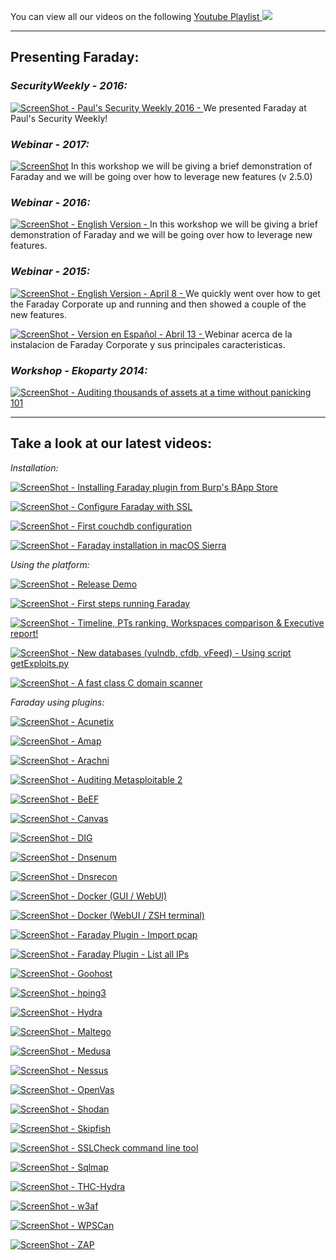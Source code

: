 You can view all our videos on the following [Youtube Playlist ![](https://rawgithub.com/wiki/infobyte/faraday/images/newytlogo.png)](https://www.youtube.com/playlist?list=PLVnFEI9HluLqEAhjFPFTjEFxTzYXlcrle)  
 
*** 

## **Presenting Faraday:**  
  
### _SecurityWeekly - 2016:_   
[![ScreenShot](https://rawgithub.com/wiki/infobyte/faraday/images/newytlogo.png) - Paul's Security Weekly 2016 - ](http://bit.ly/2bfkuii) We presented Faraday at Paul's Security Weekly!   
  
  
### _Webinar - 2017:_   
[![ScreenShot](https://rawgithub.com/wiki/infobyte/faraday/images/newytlogo.png)](http://bit.ly/2wIUda3) In this workshop we will be giving a brief demonstration of Faraday and we will be going over how to leverage new features (v 2.5.0)  
  
  
### _Webinar - 2016:_   
[![ScreenShot](https://rawgithub.com/wiki/infobyte/faraday/images/newytlogo.png) - English Version - ](http://bit.ly/2bgxL9Q) In this workshop we will be giving a brief demonstration of Faraday and we will be going over how to leverage new features.  
  
  
### _Webinar - 2015:_   
[![ScreenShot](https://rawgithub.com/wiki/infobyte/faraday/images/newytlogo.png) - English Version - April 8 - ](http://buff.ly/1E6FLWJ) We quickly went over how to get the Faraday Corporate up and running and then showed a couple of the new features.
  
[![ScreenShot](https://rawgithub.com/wiki/infobyte/faraday/images/newytlogo.png) - Version en Español - Abril 13 - ](http://buff.ly/1FCQAfz) Webinar acerca de la instalacion de Faraday Corporate y sus principales caracteristicas.  
  
   
### _Workshop - Ekoparty 2014:_   
[![ScreenShot](https://rawgithub.com/wiki/infobyte/faraday/images/newytlogo.png) - Auditing thousands of assets at a time without panicking 101](https://bit.ly/1AOihAM)  
   
***
## **Take a look at our latest videos:**   

_Installation:_

[![ScreenShot](https://rawgithub.com/wiki/infobyte/faraday/images/newytlogo.png) - Installing Faraday plugin from Burp's BApp Store ](https://bit.ly/1rH9EUs)

[![ScreenShot](https://rawgithub.com/wiki/infobyte/faraday/images/newytlogo.png) -  Configure Faraday with SSL ](https://bit.ly/2h1cjN3)

[![ScreenShot](https://rawgithub.com/wiki/infobyte/faraday/images/newytlogo.png) - First couchdb configuration ](https://bit.ly/SkwwwV)

[![ScreenShot](https://rawgithub.com/wiki/infobyte/faraday/images/newytlogo.png) -  Faraday installation in macOS Sierra ](https://bit.ly/2gK8Gur)
   
   
_Using the platform:_

[![ScreenShot](https://rawgithub.com/wiki/infobyte/faraday/images/newytlogo.png) - Release Demo](https://bitly.com/1gaHSyu)

[![ScreenShot](https://rawgithub.com/wiki/infobyte/faraday/images/newytlogo.png) -  First steps running Faraday ](https://bit.ly/2h1b14H)

[![ScreenShot](https://rawgithub.com/wiki/infobyte/faraday/images/newytlogo.png) - Timeline, PTs ranking, Workspaces comparison & Executive report! ](http://bit.ly/2cyf6Zc)

[![ScreenShot](https://rawgithub.com/wiki/infobyte/faraday/images/newytlogo.png) -  New databases (vulndb, cfdb, vFeed) - Using script getExploits.py ](http://bit.ly/23vvyko)

[![ScreenShot](https://rawgithub.com/wiki/infobyte/faraday/images/newytlogo.png) - A fast class C domain scanner ](https://bit.ly/U16Gzt)
   
   
_Faraday using plugins:_

[![ScreenShot](https://rawgithub.com/wiki/infobyte/faraday/images/newytlogo.png) - Acunetix](http://bit.ly/2pYsNKv)

[![ScreenShot](https://rawgithub.com/wiki/infobyte/faraday/images/newytlogo.png) - Amap](https://bit.ly/2gKm4yI)

[![ScreenShot](https://rawgithub.com/wiki/infobyte/faraday/images/newytlogo.png) - Arachni](https://bit.ly/1Tlx56u)

[![ScreenShot](https://rawgithub.com/wiki/infobyte/faraday/images/newytlogo.png) - Auditing Metasploitable 2](http://bit.ly/2pD3Owg)

[![ScreenShot](https://rawgithub.com/wiki/infobyte/faraday/images/newytlogo.png) - BeEF](https://bit.ly/1RUWuSB)

[![ScreenShot](https://rawgithub.com/wiki/infobyte/faraday/images/newytlogo.png) - Canvas](http://bit.ly/1S7f2iI)

[![ScreenShot](https://rawgithub.com/wiki/infobyte/faraday/images/newytlogo.png) -  DIG ](http://bit.ly/2ptuLmn)

[![ScreenShot](https://rawgithub.com/wiki/infobyte/faraday/images/newytlogo.png) - Dnsenum ](http://bit.ly/2w1oMqN)

[![ScreenShot](https://rawgithub.com/wiki/infobyte/faraday/images/newytlogo.png) - Dnsrecon ](https://bit.ly/2gwzpaY)

[![ScreenShot](https://rawgithub.com/wiki/infobyte/faraday/images/newytlogo.png) -  Docker (GUI / WebUI)](http://bit.ly/2ceE8eO)

[![ScreenShot](https://rawgithub.com/wiki/infobyte/faraday/images/newytlogo.png) -  Docker (WebUI / ZSH terminal)](http://bit.ly/2ca2NTw)

[![ScreenShot](https://rawgithub.com/wiki/infobyte/faraday/images/newytlogo.png) - Faraday Plugin - Import pcap](http://bit.ly/2soJf8x)

[![ScreenShot](https://rawgithub.com/wiki/infobyte/faraday/images/newytlogo.png) - Faraday Plugin - List all IPs](http://bit.ly/2rWT6kd)

[![ScreenShot](https://rawgithub.com/wiki/infobyte/faraday/images/newytlogo.png) -  Goohost](http://bit.ly/2pt8lBA)

[![ScreenShot](https://rawgithub.com/wiki/infobyte/faraday/images/newytlogo.png) -  hping3](http://bit.ly/2oEizu6)

[![ScreenShot](https://rawgithub.com/wiki/infobyte/faraday/images/newytlogo.png) -  Hydra](http://bit.ly/2vsnYrj)

[![ScreenShot](https://rawgithub.com/wiki/infobyte/faraday/images/newytlogo.png) - Maltego](https://bit.ly/1nwQ8gP)

[![ScreenShot](https://rawgithub.com/wiki/infobyte/faraday/images/newytlogo.png) - Medusa](https://bit.ly/1nIlwIc)

[![ScreenShot](https://rawgithub.com/wiki/infobyte/faraday/images/newytlogo.png) - Nessus](http://bit.ly/2paGG5i)

[![ScreenShot](https://rawgithub.com/wiki/infobyte/faraday/images/newytlogo.png) - OpenVas](http://bit.ly/2sxhAl6)

[![ScreenShot](https://rawgithub.com/wiki/infobyte/faraday/images/newytlogo.png) - Shodan](https://bit.ly/1BLkLkn)

[![ScreenShot](https://rawgithub.com/wiki/infobyte/faraday/images/newytlogo.png) - Skipfish](http://bit.ly/2q7Gcw7)

[![ScreenShot](https://rawgithub.com/wiki/infobyte/faraday/images/newytlogo.png) - SSLCheck command line tool ](https://bit.ly/1vko7Xj)

[![ScreenShot](https://rawgithub.com/wiki/infobyte/faraday/images/newytlogo.png) -  Sqlmap ](https://bit.ly/2h08Bkm)

[![ScreenShot](https://rawgithub.com/wiki/infobyte/faraday/images/newytlogo.png) - THC-Hydra](https://bit.ly/1jhYpNb)

[![ScreenShot](https://rawgithub.com/wiki/infobyte/faraday/images/newytlogo.png) - w3af](http://bit.ly/2ooRWhx)

[![ScreenShot](https://rawgithub.com/wiki/infobyte/faraday/images/newytlogo.png) - WPSCan](http://bit.ly/2q7MnAl)

[![ScreenShot](https://rawgithub.com/wiki/infobyte/faraday/images/newytlogo.png) -  ZAP ](https://bit.ly/2gKoVI2)